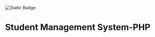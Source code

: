 <img alt="Static Badge" src="https://img.shields.io/badge/justphp-purple">
<h1>Student Management System-PHP</h1>
